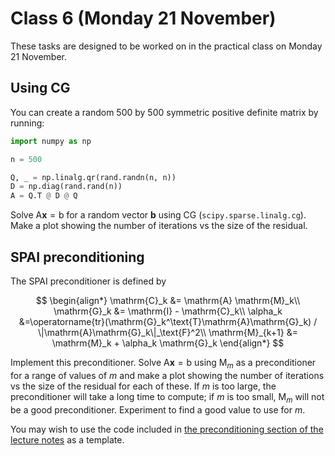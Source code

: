 # Class 6 (Monday 21 November)

These tasks are designed to be worked on in the practical class on Monday 21 November.

## Using CG
You can create a random 500 by 500 symmetric positive definite matrix by running:
```python
import numpy as np

n = 500

Q, _ = np.linalg.qr(rand.randn(n, n))
D = np.diag(rand.rand(n))
A = Q.T @ D @ Q
```

Solve $\mathrm{A}\mathbf{x}=\mathrm{b}$ for a random vector $\mathbf{b}$ using CG (`scipy.sparse.linalg.cg`).
Make a plot showing the number of iterations vs the size of the residual.

## SPAI preconditioning
The SPAI preconditioner is defined by

$$
\begin{align*}
\mathrm{C}_k &= \mathrm{A} \mathrm{M}_k\\
\mathrm{G}_k &= \mathrm{I} - \mathrm{C}_k\\
\alpha_k &=\operatorname{tr}(\mathrm{G}_k^\text{T}\mathrm{A}\mathrm{G}_k) / \|\mathrm{A}\mathrm{G}_k\|_\text{F}^2\\
\mathrm{M}_{k+1} &= \mathrm{M}_k + \alpha_k \mathrm{G}_k
\end{align*}
$$

Implement this preconditioner. Solve $\mathrm{A}\mathbf{x}=\mathrm{b}$ using $\mathrm{M}_m$ as a preconditioner for a range of values of $m$ and make a plot showing
the number of iterations vs the size of the residual for each of these.
If $m$ is too large, the preconditioner will take a long time to compute; if $m$ is too small, $\mathrm{M}_m$ will not be a good preconditioner. Experiment to find a good value to use for $m$.

You may wish to use the code included in [the preconditioning section of the lecture notes](https://tbetcke.github.io/hpc_lecture_notes/it_solvers4.html)
as a template.
